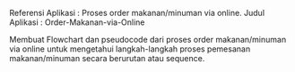 Referensi Aplikasi : Proses order makanan/minuman via online.
Judul Aplikasi : Order-Makanan-via-Online

Membuat Flowchart dan pseudocode dari proses order makanan/minuman via online
untuk mengetahui langkah-langkah proses pemesanan makanan/minuman secara berurutan atau sequence.
